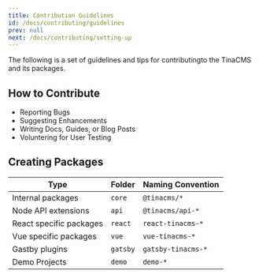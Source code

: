 ```yaml
---
title: Contribution Guidelines
id: /docs/contributing/guidelines
prev: null
next: /docs/contributing/setting-up
---
```


The following is a set of guidelines and tips for contributingto the TinaCMS and its packages.

## How to Contribute

- Reporting Bugs
- Suggesting Enhancements
- Writing Docs, Guides, or Blog Posts
- Voluntering for User Testing

## Creating Packages

| Type                    | Folder   | Naming Convention  |
| ----------------------- | -------- | ------------------ |
| Internal packages       | `core`   | `@tinacms/*`       |
| Node API extensions     | `api`    | `@tinacms/api-*`   |
| React specific packages | `react`  | `react-tinacms-*`  |
| Vue specific packages   | `vue`    | `vue-tinacms-*`    |
| Gastby plugins          | `gatsby` | `gatsby-tinacms-*` |
| Demo Projects           | `demo`   | `demo-*`           |
